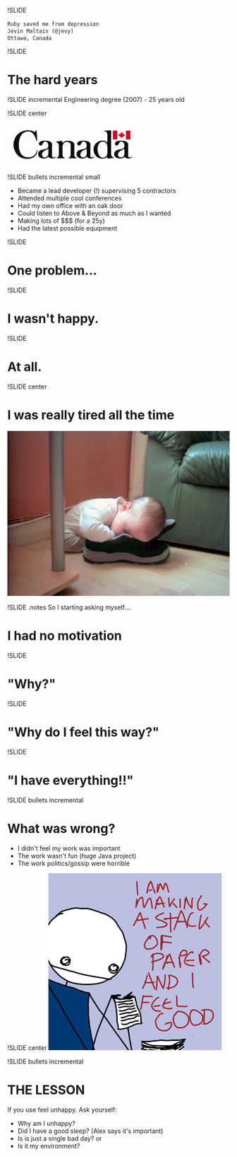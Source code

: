 !SLIDE

    Ruby saved me from depression
    Jevin Maltais (@jevy)
    Ottawa, Canada

!SLIDE
# The hard years #

!SLIDE incremental
Engineering degree (2007) - 25 years old

!SLIDE center

![canada](canada.jpg)

!SLIDE bullets incremental small

* Became a lead developer (!) supervising 5 contractors
* Attended multiple cool conferences 
* Had my own office with an oak door
* Could listen to Above & Beyond as much as I wanted 
* Making lots of $$$ (for a 25y)
* Had the latest possible equipment

!SLIDE
# One problem... #

!SLIDE
# I wasn't happy. #

!SLIDE
# At all. #

!SLIDE center
# I was really tired all the time #
![tired](tired.jpg)

!SLIDE
.notes So I starting asking myself....

# I had no motivation #

!SLIDE

# "Why?" #

!SLIDE
# "Why do I feel this way?" #

!SLIDE
# "I have everything!!" #

!SLIDE bullets incremental

# What was wrong?

* I didn't feel my work was important
* The work wasn't fun (huge Java project)
* The work politics/gossip were horrible

!SLIDE center
![meaning](meaningjob.png)

!SLIDE bullets incremental
# THE LESSON 

If you use feel unhappy.  Ask yourself:

* Why am I unhappy?
* Did I have a good sleep? (Alex says it's important)
* Is is just a single bad day?
or
* Is it my environment?
